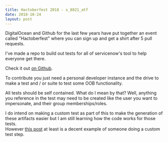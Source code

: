 ```yaml
---
title: Hactoberfest 2018 - x_8821_atf
date: 2018-10-24
layout: post
---
```

DigitalOcean and Github for the last few years have put together an event called 
"Hactoberfest" where you can sign up and get a shirt after 5 pull requests.

I've made a repo to build out tests for all of servicenow's tool to help everyone 
get there.

<!--more-->

Check it out [on Github](https://atf.jacebenson.com).  

To contribute you just need a personal developer instance and the drive to make a 
test and / or suite to test some OOB functionality.

All tests should be self contained.  What do I mean by that?  Well, anything you 
reference in the test may need to be created like the user you want to impersonate, 
and their group memberships/roles.

I do intend on making a custom test as part of this to make the generation of these 
artifacts easier but I am still learning how the code works for those tests.  
However [this post](https://community.servicenow.com/community?id=community_blog&sys_id=398d6669dbd0dbc01dcaf3231f9619d2) 
at least is a decent example of someone doing a custom test step.
